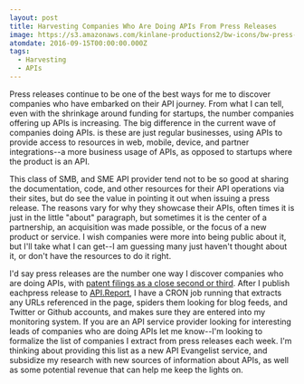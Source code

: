 ```yaml
---
layout: post
title: Harvesting Companies Who Are Doing APIs From Press Releases
image: https://s3.amazonaws.com/kinlane-productions2/bw-icons/bw-press-apis.png
atomdate: 2016-09-15T00:00:00.000Z
tags:
  - Harvesting
  - APIs
---
```

Press releases continue to be one of the best ways for me to discover companies who have embarked on their API journey. From what I can tell, even with the shrinkage around funding for startups, the number companies offering up APIs is increasing. The big difference in the current wave of companies doing APIs. is these are just regular businesses, using APIs to provide access to resources in web, mobile, device, and partner integrations--a more business usage of APIs, as opposed to startups where the product is an API.

This class of SMB, and SME API provider tend not to be so good at sharing the documentation, code, and other resources for their API operations via their sites, but do see the value in pointing it out when issuing a press release. The reasons vary for why they showcase their APIs, often times it is just in the little "about" paragraph, but sometimes it is the center of a partnership, an acquisition was made possible, or the focus of a new product or service. I wish companies were more into being public about it, but I'll take what I can get--I am guessing many just haven't thought about it, or don't have the resources to do it right.

I'd say press releases are the number one way I discover companies who are doing APIs, with [patent filings as a close second or third](http://apievangelist.com/2016/09/02/api-patent-search-as-way-to-discover-companies-who-are-doing-apis/). After I publish eachpress release to [API.Report](http://api.report), I have a CRON job running that extracts any URLs referenced in the page, spiders them looking for blog feeds, and Twitter or Github accounts, and makes sure they are entered into my monitoring system. If you are an API service provider looking for interesting leads of companies who are doing APIs let me know--I'm looking to formalize the list of companies I extract from press releases each week. I'm thinking about providing this list as a new API Evangelist service, and subsidize my research with new sources of information about APIs, as well as some potential revenue that can help me keep the lights on.